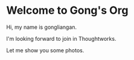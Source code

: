 # Welcome to Gong's Org

Hi, my name is gongliangan.

I'm looking forward to join in Thoughtworks.

Let me show you some photos.